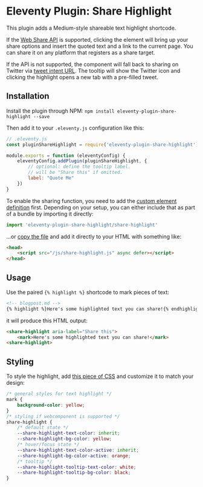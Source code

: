 # Eleventy Plugin: Share Highlight

This plugin adds a Medium-style shareable text highlight shortcode.

If the [Web Share API](https://developer.mozilla.org/en-US/docs/Web/API/Navigator/share) is supported, clicking the element will bring up your share options and insert the quoted text and a link to the current page. You can share it on any platform that registers as a share target.

If the API is not supported, the component will fall back to sharing on Twitter via [tweet intent URL](https://developer.twitter.com/en/docs/twitter-for-websites/tweet-button/guides/web-intent). The tooltip will show the Twitter icon and clicking the highlight opens a new tab with a pre-filled tweet.

## Installation

Install the plugin through NPM: `npm install eleventy-plugin-share-highlight --save`

Then add it to your `.eleventy.js` configuration like this:

```js
// .eleventy.js
const pluginShareHighlight = require('eleventy-plugin-share-highlight');

module.exports = function (eleventyConfig) {
    eleventyConfig.addPlugin(pluginShareHighlight, {
        // optional: define the tooltip label.
        // will be "Share this" if omitted.
        label: "Quote Me"
    })
}
```

To enable the sharing function, you need to add the [custom element definition](https://github.com/maxboeck/eleventy-plugin-share-highlight/blob/main/share-highlight.js) first. Depending on your setup, you can either include that as part of a bundle by importing it directly:

```js
import 'eleventy-plugin-share-highlight/share-highlight'
```

...or [copy the file](https://github.com/maxboeck/eleventy-plugin-share-highlight/blob/main/share-highlight.js) and add it directly to your HTML with something like:

```html
<head>
    <script src="/js/share-highlight.js" async defer></script>
</head>
```

## Usage

Use the paired `{% highlight %}` shortcode to mark pieces of text:

```md
<!-- blogpost.md -->
{% highlight %}Here's some highlighted text you can share!{% endhighlight %}
```

it will produce this HTML output:

```html
<share-highlight aria-label="Share this">
    <mark>Here's some highlighted text you can share!</mark>
<share-highlight>
```

## Styling

To style the highlight, add [this piece of CSS](https://github.com/maxboeck/eleventy-plugin-share-highlight/blob/main/styles.css) and customize it to match your design:

```css
/* general styles for text highlight */
mark {
    background-color: yellow;
}
/* styling if webcomponent is supported */
share-highlight {
    /* default state */
    --share-highlight-text-color: inherit;
    --share-highlight-bg-color: yellow;
    /* hover/focus state */
    --share-highlight-text-color-active: inherit;
    --share-highlight-bg-color-active: orange;
    /* tooltip */
    --share-highlight-tooltip-text-color: white;
    --share-highlight-tooltip-bg-color: black;
}
```